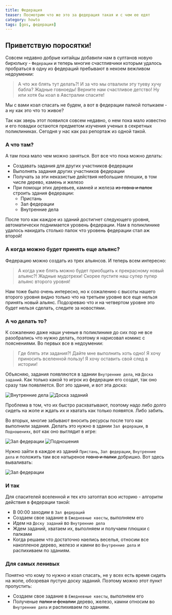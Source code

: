 ```yaml
---
title: Федерация
teaser: Посмотрим что же это за федерация такая и с чем ее едят
category: howto
tags: [gos, федерация]
---
```


## Приветствую поросятки! 

Совсем недавно добрые китайцы добавили нам в султанов новую бирюльку - `Федерации` и теперь многие счастливчики которым удалось пробраться в одну из федераций пребывают в некоем вежливом недоумении:

> А что же блять тут делать?! И за что мы отвалили эту туеву хучу бабла?
> Жадные говноеды! Верните нам счастливое детство!
> Ну или хотя бы коал в Австралии спасите!

Мы с вами коал спасать не будем, а вот в федерации палкой потыкаем - а ну как это что то живое?

Так как зверь этот появился совсем недавно, о нем пока мало известно и его повадки остаются предметом изучения ученых в секретных поликлиниках. Сегодня у нас как раз репортаж из одной такой.

### А что там?

А там пока мало чем можно заняться. Вот все что пока можно делать:

 - Создавать задания для других участников федерации
 - Выполнять задания других участников федерации
 - Получать за эти неказистые действия небольшие плюшки, в том числе дерево, камень и железо
 - При помощи этих деревьев, камней и железа ~~из говна и палок~~ строить здания федерации:
    - Пристань
    - Зал федерации
    - Внутренние дела

После того как каждое из зданий достигнет следующего уровня, автоматически поднимается уровень федерации. Нам в поликлинике удалось накидать столько палок что уровень федерации стал аж второй!

### А когда можно будет принять еще альянс?

Федерацию можно создать из трех альянсов. И теперь всем интересно:

> А когда уже блять можно будет приобщить к прекрасному новый альянс?!
> Жадные мудотрехи! Скорее пустите наш супер пупер альянс второго уровня!

Нам тоже было очень интересно, но к сожалению с высоты нашего второго уровня видно только что на третьем уровне все еще нельзя принять новый альянс. Подозреваю что и на четвертом уровне это будет нельзя сделать, следите за новостями.

### А чо делать то?

К сожалению даже наши ученые в поликлинике до сих пор не все разобрались что нужно делать, поэтому я нарисовал комикс с пояснениями. Во первых все в недоумении:

> Где блять эти задания?! Дайте мне выполнить хоть одно! Я хочу приносить вселенной пользу!
> Я хочу оставить свой след в истории!

Объясняю, задания появляются в здании `Внутренние дела`, на `Доска заданий`. Как только какой то игрок из федерации его создат, так оно сразу там появляется. Вот это здание, и вот эта доска:

![Внутренние дела](https://flicus.github.io/gos/i/5.jpg)
![Доска заданий](https://flicus.github.io/gos/i/6.jpg) 
 
Проблема в том, что их быстро расхватывают, поэтому надо либо долго сидеть на жопе и ждать их и хватать как только появятся. Либо забить.

Во вторых, многие забывают вносить ресурсы после того как выполнили задания. Делать это нужно в здании `Зал федерации`, в `Подношениях`, вот как оно выглядит в игре:

![Зал федерации](https://flicus.github.io/gos/i/4.jpg)
![Подношения](https://flicus.github.io/gos/i/2.jpg)

Нужно зайти в каждое из зданий `Пристань`, `Зал федерации`, `Внутренние дела` и положить там все натыреное ~~говно и палки~~ добришко. Вот здесь вываливать:

![Зал федерации](https://flicus.github.io/gos/i/3.jpg)

### И так

Для спасителей вселенной и тех кто затоптал всю историю - алгоритм действия в федерации такой:

 - В 00:00 заходим в `Зал федераций`
 - Создаем свое задание в `Ежедневные квесты`, выполняем его
 - Идем на `Доску заданий` во `Внутренние дела`
 - Ждем заданий, хватаем их, выполняем и получаем плюшки с палками 
 - Когда решаем что достаточно наелись веселья, относим все накопленое дерево, железо и камни во `Внутренние дела` и распихиваем по зданиям.

### Для самых ленивых

Понятно что кому то нужно и коал спасать, не у всех есть время сидеть на жопе, обозревая пустую доску заданий. Поэтому можно этот пункт пропустить:

 - Создаем свое задание в `Ежедневные квесты`, выполняем его
 - Полученые ~~палки и фекалии~~ дерево, железо, камни относим во `Внутренние дела` и распихиваем по зданиям.
 
 


 